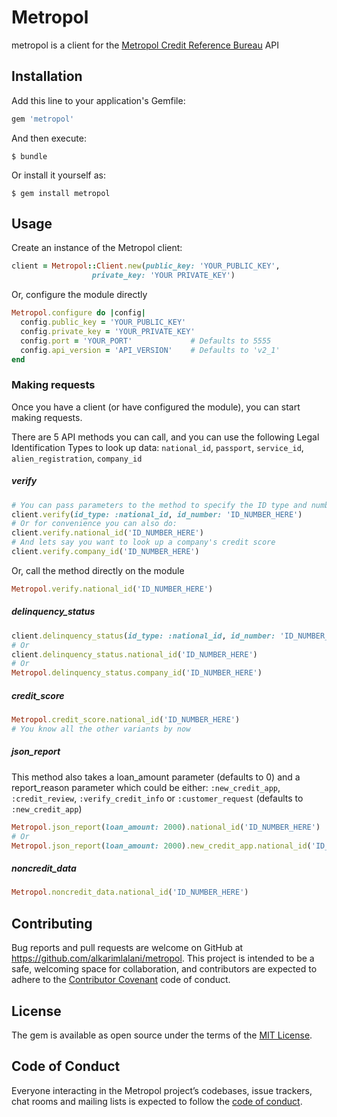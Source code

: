 Metropol
==============
metropol is a client for the [Metropol Credit Reference Bureau](https://www.metropol.co.ke/) API

## Installation

Add this line to your application's Gemfile:

```ruby
gem 'metropol'
```

And then execute:

    $ bundle

Or install it yourself as:

    $ gem install metropol

## Usage

Create an instance of the Metropol client:
```ruby
client = Metropol::Client.new(public_key: 'YOUR_PUBLIC_KEY',
			      private_key: 'YOUR PRIVATE_KEY')
```
Or, configure the module directly
```ruby
Metropol.configure do |config|
  config.public_key = 'YOUR_PUBLIC_KEY'
  config.private_key = 'YOUR_PRIVATE_KEY'
  config.port = 'YOUR_PORT'             # Defaults to 5555
  config.api_version = 'API_VERSION'    # Defaults to 'v2_1'
end
```
### Making requests
Once you have a client (or have configured the module), you can start making requests.

There are 5 API methods you can call, and you can use the following Legal Identification Types to look up data: `national_id`, `passport`, `service_id`, `alien_registration`, `company_id`

##### verify
```ruby
# You can pass parameters to the method to specify the ID type and number:
client.verify(id_type: :national_id, id_number: 'ID_NUMBER_HERE')
# Or for convenience you can also do:
client.verify.national_id('ID_NUMBER_HERE')
# And lets say you want to look up a company's credit score
client.verify.company_id('ID_NUMBER_HERE')
```

Or, call the method directly on the module
```ruby
Metropol.verify.national_id('ID_NUMBER_HERE')
```

##### delinquency_status
```ruby
client.delinquency_status(id_type: :national_id, id_number: 'ID_NUMBER_HERE')
# Or
client.delinquency_status.national_id('ID_NUMBER_HERE')
# Or
Metropol.delinquency_status.company_id('ID_NUMBER_HERE')
```
##### credit_score
```ruby
Metropol.credit_score.national_id('ID_NUMBER_HERE')
# You know all the other variants by now
```
##### json_report
This method also takes a loan_amount parameter (defaults to 0) and a report_reason parameter which could be either: `:new_credit_app`, `:credit_review`, `:verify_credit_info` or `:customer_request` (defaults to `:new_credit_app`)
```ruby
Metropol.json_report(loan_amount: 2000).national_id('ID_NUMBER_HERE')
# Or
Metropol.json_report(loan_amount: 2000).new_credit_app.national_id('ID_NUMBER_HERE')
```
##### noncredit_data
```ruby
Metropol.noncredit_data.national_id('ID_NUMBER_HERE')
```

## Contributing

Bug reports and pull requests are welcome on GitHub at https://github.com/alkarimlalani/metropol. This project is intended to be a safe, welcoming space for collaboration, and contributors are expected to adhere to the [Contributor Covenant](http://contributor-covenant.org) code of conduct.

## License

The gem is available as open source under the terms of the [MIT License](https://opensource.org/licenses/MIT).

## Code of Conduct

Everyone interacting in the Metropol project’s codebases, issue trackers, chat rooms and mailing lists is expected to follow the [code of conduct](https://github.com/[USERNAME]/metropol/blob/master/CODE_OF_CONDUCT.md).
